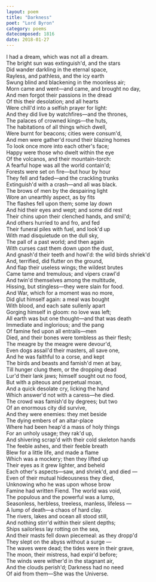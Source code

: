 ```yaml
---
layout: poem
title: "Darkness"
poet: "Lord Byron"
category: poems
datecomposed: 1816
date: 2018-01-27
---
```


I had a dream, which was not all a dream.  
The bright sun was extinguish'd, and the stars  
Did wander darkling in the eternal space,  
Rayless, and pathless, and the icy earth  
Swung blind and blackening in the moonless air;  
Morn came and went—and came, and brought no day,  
And men forgot their passions in the dread  
Of this their desolation; and all hearts  
Were chill'd into a selfish prayer for light:  
And they did live by watchfires—and the thrones,  
The palaces of crowned kings—the huts,  
The habitations of all things which dwell,  
Were burnt for beacons; cities were consum'd,  
And men were gather'd round their blazing homes  
To look once more into each other's face;  
Happy were those who dwelt within the eye  
Of the volcanos, and their mountain-torch:  
A fearful hope was all the world contain'd;  
Forests were set on fire—but hour by hour  
They fell and faded—and the crackling trunks  
Extinguish'd with a crash—and all was black.  
The brows of men by the despairing light  
Wore an unearthly aspect, as by fits  
The flashes fell upon them; some lay down  
And hid their eyes and wept; and some did rest  
Their chins upon their clenched hands, and smil'd;  
And others hurried to and fro, and fed  
Their funeral piles with fuel, and look'd up  
With mad disquietude on the dull sky,  
The pall of a past world; and then again  
With curses cast them down upon the dust,  
And gnash'd their teeth and howl'd: the wild birds shriek'd  
And, terrified, did flutter on the ground,  
And flap their useless wings; the wildest brutes  
Came tame and tremulous; and vipers crawl'd  
And twin'd themselves among the multitude,  
Hissing, but stingless—they were slain for food.  
And War, which for a moment was no more,  
Did glut himself again: a meal was bought  
With blood, and each sate sullenly apart  
Gorging himself in gloom: no love was left;  
All earth was but one thought—and that was death  
Immediate and inglorious; and the pang  
Of famine fed upon all entrails—men  
Died, and their bones were tombless as their flesh;  
The meagre by the meagre were devour'd,  
Even dogs assail'd their masters, all save one,  
And he was faithful to a corse, and kept  
The birds and beasts and famish'd men at bay,  
Till hunger clung them, or the dropping dead  
Lur'd their lank jaws; himself sought out no food,  
But with a piteous and perpetual moan,  
And a quick desolate cry, licking the hand  
Which answer'd not with a caress—he died.  
The crowd was famish'd by degrees; but two  
Of an enormous city did survive,  
And they were enemies: they met beside  
The dying embers of an altar-place  
Where had been heap'd a mass of holy things  
For an unholy usage; they rak'd up,  
And shivering scrap'd with their cold skeleton hands  
The feeble ashes, and their feeble breath  
Blew for a little life, and made a flame  
Which was a mockery; then they lifted up  
Their eyes as it grew lighter, and beheld  
Each other's aspects—saw, and shriek'd, and died —  
Even of their mutual hideousness they died,  
Unknowing who he was upon whose brow  
Famine had written Fiend. The world was void,  
The populous and the powerful was a lump,  
Seasonless, herbless, treeless, manless, lifeless —  
A lump of death—a chaos of hard clay.  
The rivers, lakes and ocean all stood still,  
And nothing stirr'd within their silent depths;  
Ships sailorless lay rotting on the sea,  
And their masts fell down piecemeal: as they dropp'd  
They slept on the abyss without a surge —  
The waves were dead; the tides were in their grave,  
The moon, their mistress, had expir'd before;  
The winds were wither'd in the stagnant air,  
And the clouds perish'd; Darkness had no need  
Of aid from them—She was the Universe.  
